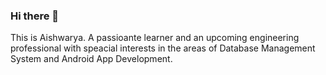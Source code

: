 ### Hi there 👋

This is Aishwarya. 
A passioante learner and an upcoming engineering professional with speacial interests in the areas of Database Management System and Android App Development. 
